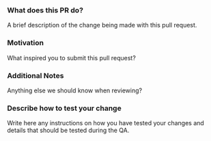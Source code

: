 ### What does this PR do?

A brief description of the change being made with this pull request.

### Motivation

What inspired you to submit this pull request?

### Additional Notes

Anything else we should know when reviewing?

### Describe how to test your change

Write here any instructions on how you have tested your changes
and details that should be tested during the QA.
